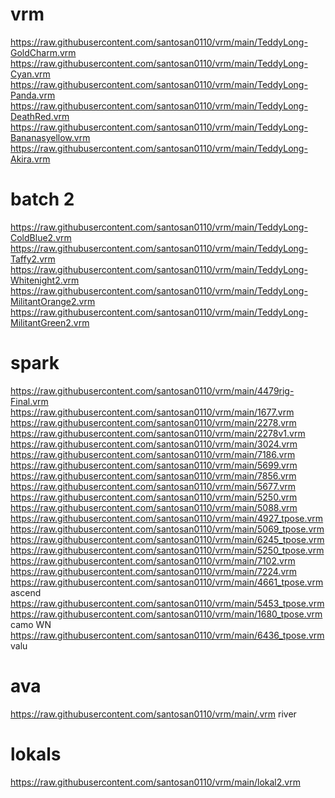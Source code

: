 # vrm
https://raw.githubusercontent.com/santosan0110/vrm/main/TeddyLong-GoldCharm.vrm
https://raw.githubusercontent.com/santosan0110/vrm/main/TeddyLong-Cyan.vrm
https://raw.githubusercontent.com/santosan0110/vrm/main/TeddyLong-Panda.vrm
https://raw.githubusercontent.com/santosan0110/vrm/main/TeddyLong-DeathRed.vrm
https://raw.githubusercontent.com/santosan0110/vrm/main/TeddyLong-Bananasyellow.vrm
https://raw.githubusercontent.com/santosan0110/vrm/main/TeddyLong-Akira.vrm
# batch 2
https://raw.githubusercontent.com/santosan0110/vrm/main/TeddyLong-ColdBlue2.vrm
https://raw.githubusercontent.com/santosan0110/vrm/main/TeddyLong-Taffy2.vrm
https://raw.githubusercontent.com/santosan0110/vrm/main/TeddyLong-Whitenight2.vrm
https://raw.githubusercontent.com/santosan0110/vrm/main/TeddyLong-MilitantOrange2.vrm
https://raw.githubusercontent.com/santosan0110/vrm/main/TeddyLong-MilitantGreen2.vrm
# spark
https://raw.githubusercontent.com/santosan0110/vrm/main/4479rig-Final.vrm
https://raw.githubusercontent.com/santosan0110/vrm/main/1677.vrm
https://raw.githubusercontent.com/santosan0110/vrm/main/2278.vrm
https://raw.githubusercontent.com/santosan0110/vrm/main/2278v1.vrm
https://raw.githubusercontent.com/santosan0110/vrm/main/3024.vrm
https://raw.githubusercontent.com/santosan0110/vrm/main/7186.vrm
https://raw.githubusercontent.com/santosan0110/vrm/main/5699.vrm
https://raw.githubusercontent.com/santosan0110/vrm/main/7856.vrm
https://raw.githubusercontent.com/santosan0110/vrm/main/5677.vrm
https://raw.githubusercontent.com/santosan0110/vrm/main/5250.vrm
https://raw.githubusercontent.com/santosan0110/vrm/main/5088.vrm
https://raw.githubusercontent.com/santosan0110/vrm/main/4927_tpose.vrm
https://raw.githubusercontent.com/santosan0110/vrm/main/5069_tpose.vrm
https://raw.githubusercontent.com/santosan0110/vrm/main/6245_tpose.vrm
https://raw.githubusercontent.com/santosan0110/vrm/main/5250_tpose.vrm
https://raw.githubusercontent.com/santosan0110/vrm/main/7102.vrm
https://raw.githubusercontent.com/santosan0110/vrm/main/7224.vrm
https://raw.githubusercontent.com/santosan0110/vrm/main/4661_tpose.vrm  ascend
https://raw.githubusercontent.com/santosan0110/vrm/main/5453_tpose.vrm
https://raw.githubusercontent.com/santosan0110/vrm/main/1680_tpose.vrm  camo WN
https://raw.githubusercontent.com/santosan0110/vrm/main/6436_tpose.vrm valu

# ava
https://raw.githubusercontent.com/santosan0110/vrm/main/.vrm river

# lokals
https://raw.githubusercontent.com/santosan0110/vrm/main/lokal2.vrm

